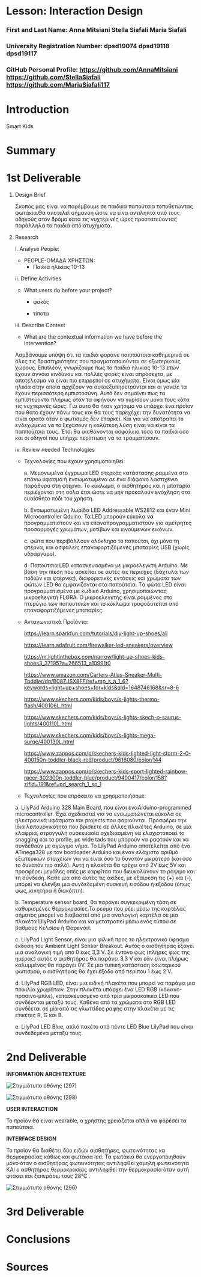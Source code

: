 
# Lesson: Interaction Design

### First and Last Name: Anna Mitsiani  Stella Siafali  Maria Siafali 
### University Registration Number: dpsd19074 dpsd19118 dpsd19117
### GitHub Personal Profile:  https://github.com/AnnaMitsiani https://github.com/StellaSiafali https://github.com/MariaSiafali117

# Introduction
  Smart Kids
# Summary
  
# 1st Deliverable

1. Design Brief

   Σκοπός μας είναι να παρέμβουμε σε παιδικά παπούτσια τοποθετώντας φωτάκια.Θα αποτελεί σήμανση ώστε να είνα αντιληπτά από τους οδηγούς στον δρόμο κατά τις νυχτερινές ώρες προστατεύοντας παράλληλα τα παιδιά από ατυχήματα.
  

2. Research  

   i.  Analyse People: 
   
      - PEOPLE-ΟΜΑΔΑ ΧΡΗΣΤΩΝ: 
         - Παιδιά ηλικίας 10-13

   
   ii.  Define Activities 
   
      - What users do before your project?
    
        - φακός
    
        - τίποτα
    
    
   iii.  Describe Context 
   
     - What are the contextual information we have before the intervention?
     
      Λαμβάνουμε υπόψη ότι τα παιδιά φοράνε παππούτσια καθημερινά σε όλες τις δραστηριότητες που πραγματοποιούνται σε εξωτερικούς χώρους. Επιπλέον, γνωρίζουμε πως τα 
      παιδιά ηλικίας 10-13 ετών έχουν άγνοια κινδύνου και πολλές φορές είναι απρόσεχτα, με αποτέλεσμα να είναι πιο επιρρεποί σε ατυχήματα. Είναι όμως μία ηλικία στην
      οποία  αρχίζουν να αυτοεξυπηρετούνται και οι γονείς τα έχουν περισσότερη εμπιστοσύνη. Αυτό δεν σημαίνει πως τα εμπιστεύοντα πλήρως όταν τα αφήνουν να γυρίσουν
      μόνα τους κάτα τις νυχτερινές ώρες. Για αυτό θα ήταν χρήσιμο να υπάρχει ένα προϊον που θατο έχουν πάνω τους και θα  τους παρεχέχει την δυνατότητα να
      είναι ορατά όταν ο φωτισμός δεν επαρκεί. Και για να αποτραπεί το ενδεχώμενο να το ξεχάσουν η καλύτερη
      λύση είναι να είναι τα παππούτσια τους. Έτσι θα αισθάνονται ασφάλεια τόσο τα παιδιά όσο και οι οδηγοί που υπήρχε περίπτωση να τα τραυματίσουν.
     
     
   iv.  Review needed Technologies  

     - Τεχνολογίες που έχουν χρησιμοποιηθεί: 
     
       a. Mεμονωμένα έγχρωμα LED στερεάς κατάστασης ραμμένα στο επάνω ύφασμα ή ενσωματωμένα σε ένα διάφανο λαστιχένιο παράθυρο στη φτέρνα. Το κύκλωμα, ο αισθητήρας και
        η μπαταρία περιέχονται στη σόλα έτσι ώστε να μην προκαλούν ενόχληση στο ευαίσθητο πόδι του χρήστη.
        
       b. Ενσωματωμένη λωρίδα LED Addressable WS2812 και έναν Mini Microcontroller Qduino. Τα LED μπορούν εύκολα να προγραμματιστούν και να επαναπρογραμματιστούν για
         αμέτρητες προσαρμογές χρωμάτων, μοτίβων και κινούμενων εικόνων.
         
       c. φώτα που περιβάλλουν ολόκληρο το παπούτσι, όχι μόνο τη φτέρνα, και ασφαλείς επαναφορτιζόμενες μπαταρίες USB (χωρίς υδράργυρο).
      
       d. Παπούτσια LED κατασκευασμένα με μικροελεγκτή Arduino. Με βάση την πίεση που ασκείται σε αυτές τις περιοχές (δάχτυλα των ποδιών και φτέρνες), διαφορετικές
         εντάσεις και χρώματα των φώτων LED θα εμφανίζονται στα παπούτσια. Tα φώτα LED είναι προγραμματισμένα με κωδικό Arduino, χρησιμοποιώντας μικροελεγκτή FLORA. Ο 
         μικροελεγκτής είναι ραμμένος στο πτερύγιο των παπουτσιών και το κύκλωμα τροφοδοτείται από επαναφορτιζόμενες μπαταρίες.

     - Ανταγωνιστικά Προϊόντα:
     
        https://learn.sparkfun.com/tutorials/diy-light-up-shoes/all

        https://learn.adafruit.com/firewalker-led-sneakers/overview

        https://m.lightinthebox.com/narrow/light-up-shoes-kids-shoes3_37195?a=266513_a10991t0

        https://www.amazon.com/Carters-Atlas-Sneaker-Multi-Toddler/dp/B08ZJSX8FF/ref=mp_s_a_1_6?keywords=light+up+shoes+for+kids&qid=1648746168&sr=8-6

        https://www.skechers.com/kids/boys/s-lights-thermo-flash/400106L.html

        https://www.skechers.com/kids/boys/s-lights-skech-o-saurus-lights/400110L.html

        https://www.skechers.com/kids/boys/s-lights-mega-surge/400130L.html

        https://www.zappos.com/p/skechers-kids-lighted-light-storm-2-0-400150n-toddler-black-red/product/9616080/color/144

        https://www.zappos.com/p/skechers-kids-sport-lighted-rainbow-racer-302300n-toddler-blue/product/9400417/color/158?zlfid=191&ref=pd_search_1_sp_1

     - Τεχνολογίες που επρόκειτο να χρησμοποιήσομε:
      
      a. LilyPad Arduino 328 Main Board, που είναι έναArduino-programmed microcontroller. Έχει σχεδιαστεί για να ενσωματώνεται εύκολα σε ηλεκτρονικά υφάσματα και
         projects που φοριούνται. Προσφέρει την ίδια λειτουργικότητα που βρίσκετε σε άλλες πλακέτες Arduino, σε μια ελαφριά, στρογγυλή συσκευασία σχεδιασμένη να
         ελαχιστοποιεί το snagging  και το profile, με wide tads που μπορούν να ραφτούν και να συνδεθούν με αγώγιμο νήμα. Το LilyPad Arduino αποτελείται από ένα
         ATmega328 με τον bootloader Arduino και έναν ελάχιστο αριθμό εξωτερικών στοιχείων για να είναι όσο το δυνατόν μικρότερο (και όσο το δυνατόν πιο απλό). Αυτή η
         πλακέτα θα τρέχει από 2V έως 5V και προσφέρει μεγάλες οπές με καρφίτσα που διευκολύνουν το ράψιμο και τη σύνδεση. Κάθε μία από αυτές τις ακίδες, με εξαίρεση
         τις (+) και (-), μπορεί να ελέγξει μια συνδεδεμένη συσκευή εισόδου ή εξόδου (όπως φως, κινητήρα ή διακόπτη).
      
      b. Temperature sensor board, θα παράγει συγκεκριμένη τάση σε καθορισμένες θερμοκρασίες.Το ρεύμα που ρέει μέσω της καρτέλας σήματος μπορεί να διαβαστεί από μια
         αναλογική καρτέλα σε μια πλακέτα LilyPad Arduino και να μετατραπεί μέσω ενός τύπου σε βαθμούς Κελσίου ή Φαρενάιτ.
      
      c. LilyPad Light Sensor, είναι μια φιλική προς το ηλεκτρονικό ύφασμα έκδοση του Ambient Light Sensor Breakout. Αυτός ο αισθητήρας εξάγει μια αναλογική τιμή από 0
         έως 3,3 V. Σε έντονο φως (πλήρες φως της ημέρας) αυτός ο αισθητήρας θα παράγει 3,3 V και εάν είναι πλήρως καλυμμένος θα παράγει 0V. Σε μια τυπική κατάσταση
         εσωτερικού φωτισμού, ο αισθητήρας θα έχει έξοδο από περίπου 1 έως 2 V.
         
      d. LilyPad RGB LED, είναι μια ειδική πλακέτα που μπορεί να παράγει μια ποικιλία χρωμάτων. Στην πλακέτα υπάρχει ένα LED RGB (κόκκινο-πράσινο-μπλε),
         κατασκευασμένο από τρία μικροσκοπικά LED που συνδέονται μεταξύ τους. Καθένα από τα χρώματα στο RGB LED συνδέεται σε μία από τις γλωττίδες ραφής στην πλακέτα
         με τις ετικέτες R, G και B.
         
      e. LilyPad LED Blue, απλό πακέτο από πέντε LED Blue LilyPad που είναι συνδεδεμένα μεταξύ τους.


# 2nd Deliverable

**INFORMATION ARCHITEXTURE**


![Στιγμιότυπο οθόνης (297)](https://user-images.githubusercontent.com/101007425/167315274-001b15c4-b1da-4a8d-9beb-fbd2bdee0565.png)


  ![Στιγμιότυπο οθόνης (298)](https://user-images.githubusercontent.com/101007425/167317085-8ecb6f93-f42a-413d-afe8-11e7d0114540.png)



**USER INTERACTION**

Το προϊόν θα είναι wearable, ο χρήστης χρειάζεται απλά να φορέσει τα παπούτσια.


**INTERFACE DESIGN** 

To προϊον θα διαθέτει δύο ειδών αισθητήρες, φωτεινότητας κα θερμοκρασίας κάθως και φωτάκια led. Τα φωτάκια θα ενεργοποιηθούν μόνο όταν ο αισθητήρας φωτεινότητας αντιληφθεί χαμηλή φωτεινότητα ΚΑΙ ο ασθητήρας θερμοκρασίας αντιληφθεί την θερμοκρασία όταν αυτή φτάσει και ξεπεράσει τους 28°C . 


![Στιγμιότυπο οθόνης (296)](https://user-images.githubusercontent.com/101007425/167315246-3546cb17-975e-4838-8e63-8ef578405c00.png)

# 3rd Deliverable 


# Conclusions


# Sources
